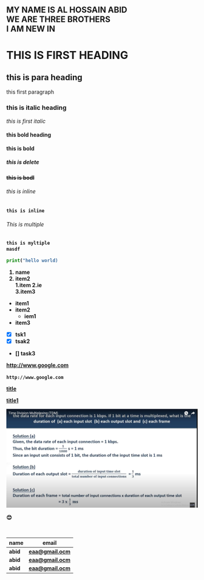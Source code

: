 <!-- MARKDOWN -->
MY NAME IS AL HOSSAIN ABID  
WE ARE THREE BROTHERS  
I AM NEW IN  
---
# THIS IS FIRST HEADING  
## this is para heading  

<p> this first paragraph </p>


### this is italic heading  

<i>this is first italic</i>  

#### this bold heading

<b>this is bold<b>

##### this is delete
~~this is bodl~~

###### this is inline

`this is inline`  

###### This is multiple

```
this is myltiple
masdf  
```
```python
print("hello world)

```
1. name
2. item2  
    1.item
    2.ie  
3.item3  

- item1
- item2  
    - iem1  
- item3  
- [x] tsk1  
- [x] tsak2
- [] task3  

http://www.google.com

`http://www.google.com`

[title](http//www.google.com)

<!-- all link is here -->

[title1][websitelink]  


[websitelink]: http://www.google.com

![profile](./images/capture.jpg)

😊

<br>

| name | email|
|------|-----|
| abid | eaa@gmail.ocm |
| abid | eaa@gmail.ocm |
| abid | eaa@gmail.ocm | 